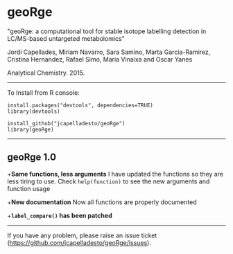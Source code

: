 # geoRge

"geoRge: a computational tool for stable isotope labelling detection in LC/MS-based untargeted metabolomics"

Jordi Capellades, Miriam Navarro, Sara Samino, Marta Garcia-Ramirez, Cristina Hernandez, Rafael Simo, Maria Vinaixa and Oscar Yanes

Analytical Chemistry. 2015.

--------------------------------------------------------------------------------------------------------------------------

To Install from R console:

````
install.packages("devtools", dependencies=TRUE)
library(devtools) 

install_github("jcapelladesto/geoRge")
library(geoRge) 
````

--------------------------------------------------------------------------------------------------------------------------
## geoRge 1.0 

+__Same functions, less arguments__ I have updated the functions so they are less tiring to use. Check `help(function)` to see the new arguments and function usage

+__New documentation__ Now all functions are properly documented

+__`label_compare()` has been patched__

--------------------------------------------------------------------------------------------------------------------------
If you have any problem, please raise an issue ticket (https://github.com/jcapelladesto/geoRge/issues). 
